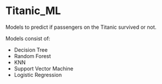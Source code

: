 # Titanic_ML
Models to predict if passengers on the Titanic survived or not. 

Models consist of:
- Decision Tree
- Random Forest 
- KNN
- Support Vector Machine
- Logistic Regression
